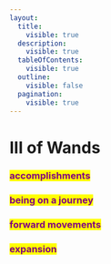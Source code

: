 ```yaml
---
layout:
  title:
    visible: true
  description:
    visible: true
  tableOfContents:
    visible: true
  outline:
    visible: false
  pagination:
    visible: true
---
```


# III of Wands

### <mark style="color:purple;">accomplishments</mark>

### <mark style="color:purple;">being on a journey</mark>

### <mark style="color:purple;">forward movements</mark>&#x20;

### <mark style="color:purple;">expansion</mark>
